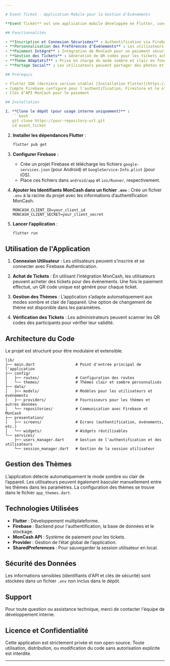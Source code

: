 ```yaml
---

# Event Ticket - Application Mobile pour la Gestion d'Événements

**Event Ticket** est une application mobile développée en Flutter, conçue pour faciliter la gestion et l'achat de tickets pour divers événements. L’application offre aux utilisateurs la possibilité de découvrir des événements, d’acheter des tickets, et de partager leurs expériences. Les administrateurs peuvent valider les tickets des participants via un scanner QR intégré.

## Fonctionnalités

- **Inscription et Connexion Sécurisées** : Authentification via Firebase.
- **Personnalisation des Préférences d'Événements** : Les utilisateurs peuvent sauvegarder leurs préférences.
- **Paiement Intégré** : Intégration de MonCash pour un paiement sécurisé.
- **Gestion des Tickets** : Génération de QR codes pour les tickets achetés, et validation par scan.
- **Thème Adaptatif** : Prise en charge du mode sombre et clair en fonction des paramètres de l’appareil.
- **Partage Social** : Les utilisateurs peuvent partager des photos et des vidéos de leurs événements.

## Prérequis

- Flutter SDK (dernière version stable) [Installation Flutter](https://flutter.dev/docs/get-started/install)
- Compte Firebase configuré pour l'authentification, Firestore et le stockage
- Clés d’API MonCash pour le paiement

## Installation

1. **Clone le dépôt (pour usage interne uniquement)** :
   ```bash
   git clone https://your-repository-url.git
   cd event_ticket
   ```

2. **Installer les dépendances Flutter** :
   ```bash
   flutter pub get
   ```

3. **Configurer Firebase** :
   - Crée un projet Firebase et télécharge les fichiers `google-services.json` (pour Android) et `GoogleService-Info.plist` (pour iOS).
   - Place ces fichiers dans `android/app` et `ios/Runner`, respectivement.

4. **Ajouter les Identifiants MonCash dans un fichier `.env`** :
   Crée un fichier `.env` à la racine du projet avec les informations d’authentification MonCash.
   ```plaintext
   MONCASH_CLIENT_ID=your_client_id
   MONCASH_CLIENT_SECRET=your_client_secret
   ```

5. **Lancer l’application** :
   ```bash
   flutter run
   ```

## Utilisation de l'Application

1. **Connexion Utilisateur** :
   Les utilisateurs peuvent s’inscrire et se connecter avec Firebase Authentication.

2. **Achat de Tickets** :
   En utilisant l’intégration MonCash, les utilisateurs peuvent acheter des tickets pour des événements. Une fois le paiement effectué, un QR code unique est généré pour chaque ticket.

3. **Gestion des Thèmes** :
   L’application s’adapte automatiquement aux modes sombre et clair de l’appareil. Une option de changement de thème est disponible dans les paramètres.

4. **Vérification des Tickets** :
   Les administrateurs peuvent scanner les QR codes des participants pour vérifier leur validité.

## Architecture du Code

Le projet est structuré pour être modulaire et extensible.

```plaintext
lib/
├── main.dart                  # Point d'entrée principal de l'application
├── config/
│   ├── routes/                # Configuration des routes
│   └── themes/                # Thèmes clair et sombre personnalisés
├── data/
│   ├── models/                # Modèles pour les utilisateurs et événements
│   ├── providers/             # Fournisseurs pour les thèmes et autres données
│   └── repositories/          # Communication avec Firebase et MonCash
├── presentation/
│   ├── screens/               # Écrans (authentification, événements, etc.)
│   └── widgets/               # Widgets réutilisables
└── services/
    ├── users_manager.dart     # Gestion de l'authentification et des utilisateurs
    └── session_manager.dart   # Gestion de la session utilisateur
```

## Gestion des Thèmes

L’application détecte automatiquement le mode sombre ou clair de l’appareil. Les utilisateurs peuvent également basculer manuellement entre les thèmes dans les paramètres. La configuration des thèmes se trouve dans le fichier `app_themes.dart`.

## Technologies Utilisées

- **Flutter** : Développement multiplateforme.
- **Firebase** : Backend pour l'authentification, la base de données et le stockage.
- **MonCash API** : Système de paiement pour les tickets.
- **Provider** : Gestion de l’état global de l’application.
- **SharedPreferences** : Pour sauvegarder la session utilisateur en local.

## Sécurité des Données

Les informations sensibles (identifiants d'API et clés de sécurité) sont stockées dans un fichier `.env` non inclus dans le dépôt.

## Support

Pour toute question ou assistance technique, merci de contacter l'équipe de développement interne.

## Licence et Confidentialité

Cette application est strictement privée et non open-source. Toute utilisation, distribution, ou modification du code sans autorisation explicite est interdite.

---
```

